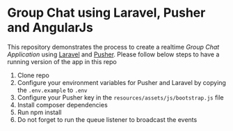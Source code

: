 # Group Chat using Laravel, Pusher and AngularJs

This repository demonstrates the process to create a realtime *Group Chat Application* using [Laravel](https://laravel.com/) and [Pusher](https://pusher.com/). Please follow below steps to have a running version of the app in this repo

1. Clone repo
2. Configure your environment variables for Pusher and Laravel by copying the `.env.example` to `.env`
3. Configure your Pusher key in the `resources/assets/js/bootstrap.js` file
4. Install composer dependencies
5. Run npm install
6. Do not forget to run the queue listener to broadcast the events

